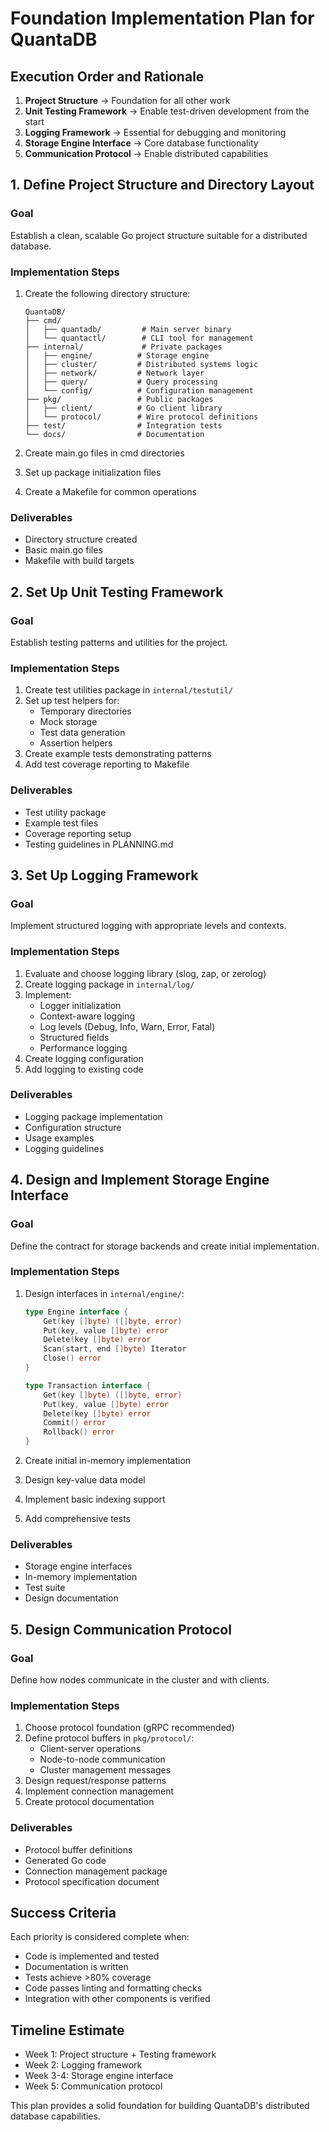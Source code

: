 # Foundation Implementation Plan for QuantaDB

## Execution Order and Rationale

1. **Project Structure** → Foundation for all other work
2. **Unit Testing Framework** → Enable test-driven development from the start
3. **Logging Framework** → Essential for debugging and monitoring
4. **Storage Engine Interface** → Core database functionality
5. **Communication Protocol** → Enable distributed capabilities

## 1. Define Project Structure and Directory Layout

### Goal
Establish a clean, scalable Go project structure suitable for a distributed database.

### Implementation Steps
1. Create the following directory structure:
   ```
   QuantaDB/
   ├── cmd/
   │   ├── quantadb/         # Main server binary
   │   └── quantactl/        # CLI tool for management
   ├── internal/             # Private packages
   │   ├── engine/          # Storage engine
   │   ├── cluster/         # Distributed systems logic
   │   ├── network/         # Network layer
   │   ├── query/           # Query processing
   │   └── config/          # Configuration management
   ├── pkg/                 # Public packages
   │   ├── client/          # Go client library
   │   └── protocol/        # Wire protocol definitions
   ├── test/                # Integration tests
   └── docs/                # Documentation
   ```

2. Create main.go files in cmd directories
3. Set up package initialization files
4. Create a Makefile for common operations

### Deliverables
- Directory structure created
- Basic main.go files
- Makefile with build targets

## 2. Set Up Unit Testing Framework

### Goal
Establish testing patterns and utilities for the project.

### Implementation Steps
1. Create test utilities package in `internal/testutil/`
2. Set up test helpers for:
   - Temporary directories
   - Mock storage
   - Test data generation
   - Assertion helpers
3. Create example tests demonstrating patterns
4. Add test coverage reporting to Makefile

### Deliverables
- Test utility package
- Example test files
- Coverage reporting setup
- Testing guidelines in PLANNING.md

## 3. Set Up Logging Framework

### Goal
Implement structured logging with appropriate levels and contexts.

### Implementation Steps
1. Evaluate and choose logging library (slog, zap, or zerolog)
2. Create logging package in `internal/log/`
3. Implement:
   - Logger initialization
   - Context-aware logging
   - Log levels (Debug, Info, Warn, Error, Fatal)
   - Structured fields
   - Performance logging
4. Create logging configuration
5. Add logging to existing code

### Deliverables
- Logging package implementation
- Configuration structure
- Usage examples
- Logging guidelines

## 4. Design and Implement Storage Engine Interface

### Goal
Define the contract for storage backends and create initial implementation.

### Implementation Steps
1. Design interfaces in `internal/engine/`:
   ```go
   type Engine interface {
       Get(key []byte) ([]byte, error)
       Put(key, value []byte) error
       Delete(key []byte) error
       Scan(start, end []byte) Iterator
       Close() error
   }
   
   type Transaction interface {
       Get(key []byte) ([]byte, error)
       Put(key, value []byte) error
       Delete(key []byte) error
       Commit() error
       Rollback() error
   }
   ```

2. Create initial in-memory implementation
3. Design key-value data model
4. Implement basic indexing support
5. Add comprehensive tests

### Deliverables
- Storage engine interfaces
- In-memory implementation
- Test suite
- Design documentation

## 5. Design Communication Protocol

### Goal
Define how nodes communicate in the cluster and with clients.

### Implementation Steps
1. Choose protocol foundation (gRPC recommended)
2. Define protocol buffers in `pkg/protocol/`:
   - Client-server operations
   - Node-to-node communication
   - Cluster management messages
3. Design request/response patterns
4. Implement connection management
5. Create protocol documentation

### Deliverables
- Protocol buffer definitions
- Generated Go code
- Connection management package
- Protocol specification document

## Success Criteria

Each priority is considered complete when:
- Code is implemented and tested
- Documentation is written
- Tests achieve >80% coverage
- Code passes linting and formatting checks
- Integration with other components is verified

## Timeline Estimate

- Week 1: Project structure + Testing framework
- Week 2: Logging framework
- Week 3-4: Storage engine interface
- Week 5: Communication protocol

This plan provides a solid foundation for building QuantaDB's distributed database capabilities.